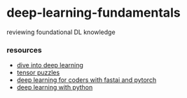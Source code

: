 # deep-learning-fundamentals
reviewing foundational DL knowledge

### resources
- [dive into deep learning](https://d2l.ai/)
- [tensor puzzles](https://github.com/srush/Tensor-Puzzles?tab=readme-ov-file)
- [deep learning for coders with fastai and pytorch](https://course.fast.ai/Resources/book.html)
- [deep learning with python](https://www.manning.com/books/deep-learning-with-python)